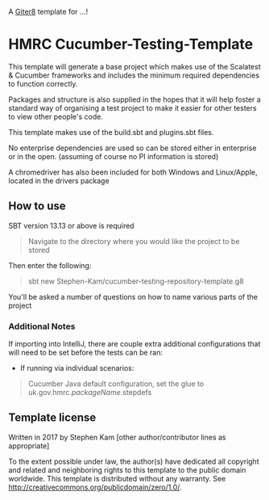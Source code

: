 A [Giter8][g8] template for ...!

<h1>HMRC Cucumber-Testing-Template</h1>


This template will generate a base project which makes use of the Scalatest & Cucumber frameworks
and includes the minimum required dependencies to function correctly.

Packages and structure is also supplied in the hopes that it will help foster a standard way of organising a test project
to make it easier for other testers to view other people's code.

This template makes use of the build.sbt and plugins.sbt files.

No enterprise dependencies are used so can be stored either in enterprise or in the open. (assuming of course no PI information is stored)

A chromedriver has also been included for both Windows and Linux/Apple, located in the drivers package

<h2>How to use</h2>

SBT version 13.13 or above is required

>Navigate to the directory where you would like the project to be stored

Then enter the following:

>sbt new Stephen-Kam/cucumber-testing-repository-template.g8

You'll be asked a number of questions on how to name various parts of the project

<h3>Additional Notes</h3>

If importing into IntelliJ, there are couple extra additional configurations that will need to be set before the tests can be ran:

- If running via individual scenarios:

>Cucumber Java default configuration, set the glue to uk.gov.hmrc.$packageName$.stepdefs

<h2>Template license</h2>

Written in 2017 by Stephen Kam
[other author/contributor lines as appropriate]

To the extent possible under law, the author(s) have dedicated all copyright and related
and neighboring rights to this template to the public domain worldwide.
This template is distributed without any warranty. See <http://creativecommons.org/publicdomain/zero/1.0/>.

[g8]: http://www.foundweekends.org/giter8/

